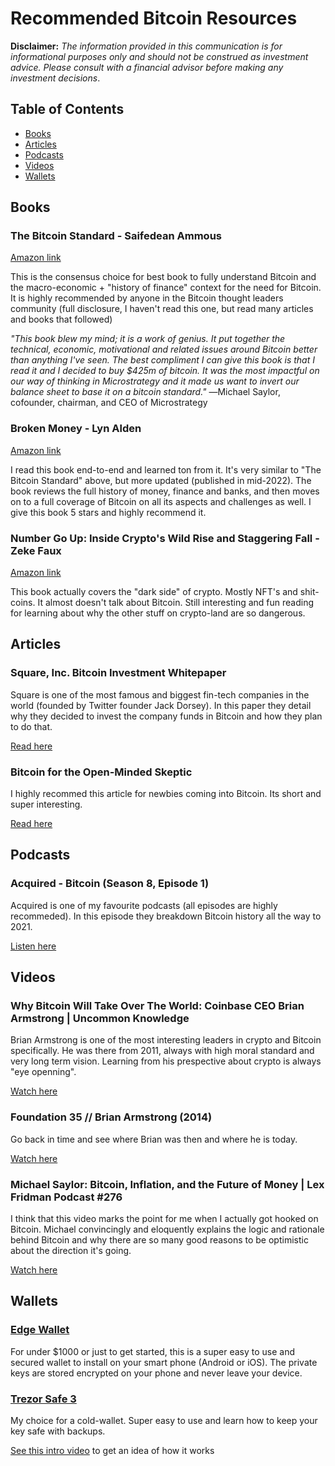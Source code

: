 # Recommended Bitcoin Resources

**Disclaimer:** _The information provided in this communication is for informational purposes only and should not be construed as investment advice. Please consult with a financial advisor before making any investment decisions_.

## Table of Contents
- [Books](#Books)
- [Articles](#Articles)
- [Podcasts](#Podcasts)
- [Videos](#Videos)
- [Wallets](#Wallets)


## Books

### The Bitcoin Standard - Saifedean Ammous

[Amazon link](https://www.amazon.com/Bitcoin-Standard-Decentralized-Alternative-Central/dp/1119473861)

This is the consensus choice for best book to fully understand Bitcoin and the macro-economic + "history of finance" context for the need for Bitcoin. It is highly recommended by anyone in the Bitcoin thought leaders community (full disclosure, I haven't read this one, but read many articles and books that followed)

_"This book blew my mind; it is a work of genius. It put together the technical, economic, motivational and related issues around Bitcoin better than anything I've seen. The best compliment I can give this book is that I read it and I decided to buy $425m of bitcoin. It was the most impactful on our way of thinking in Microstrategy and it made us want to invert our balance sheet to base it on a bitcoin standard."_
―Michael Saylor, cofounder, chairman, and CEO of Microstrategy

### Broken Money - Lyn Alden

[Amazon link](https://www.amazon.com/Broken-Money-Financial-System-Failing-ebook/dp/B0CGNVNXK2/ref=sr_1_1)

I read this book end-to-end and learned ton from it. It's very similar to "The Bitcoin Standard" above, but more updated (published in mid-2022). The book reviews the full history of money, finance and banks, and then moves on to a full coverage of Bitcoin on all its aspects and challenges as well. I give this book 5 stars and highly recommend it.

### Number Go Up: Inside Crypto's Wild Rise and Staggering Fall - Zeke Faux 
[Amazon link](https://www.amazon.com/Number-Go-Up-Cryptos-Staggering/dp/0593443810) 

This book actually covers the "dark side" of crypto. Mostly NFT's and shit-coins. It almost doesn't talk about Bitcoin. Still interesting and fun reading for learning about why the other stuff on crypto-land are so dangerous. 

## Articles

### Square, Inc. Bitcoin Investment Whitepaper

Square is one of the most famous and biggest fin-tech companies in the world (founded by Twitter founder Jack Dorsey). In this paper they detail why they decided to invest the company funds in Bitcoin and how they plan to do that.

[Read here](Square-Inc.-Bitcoin-Investment-Whitepaper.pdf)

### Bitcoin for the Open-Minded Skeptic

I highly recommed this article for newbies coming into Bitcoin. Its short and super interesting.

[Read here](https://www.matthuang.com/bitcoin_for_the_open_minded_skeptic)

## Podcasts

### Acquired - Bitcoin (Season 8, Episode 1)

Acquired is one of my favourite podcasts (all episodes are highly recommeded). In this episode they breakdown Bitcoin history all the way to 2021.

[Listen here](https://www.acquired.fm/episodes/bitcoin)

## Videos

### Why Bitcoin Will Take Over The World: Coinbase CEO Brian Armstrong | Uncommon Knowledge

Brian Armstrong is one of the most interesting leaders in crypto and Bitcoin specifically. He was there from 2011, always with high moral standard and very long term vision. Learning from his prespective about crypto is always "eye openning".

[Watch here](https://www.youtube.com/watch?v=KgUlxorY0Vc)

### Foundation 35 // Brian Armstrong (2014)

Go back in time and see where Brian was then and where he is today. 

[Watch here](https://www.youtube.com/watch?v=ZwG1roO70co)


### Michael Saylor: Bitcoin, Inflation, and the Future of Money | Lex Fridman Podcast #276

I think that this video marks the point for me when I actually got hooked on Bitcoin. Michael convincingly and eloquently explains the logic and rationale behind Bitcoin and why there are so many good reasons to be optimistic about the direction it's going.


[Watch here](https://www.youtube.com/watch?v=mC43pZkpTec)

## Wallets

### [Edge Wallet](https://edge.app/)

For under $1000 or just to get started, this is a super easy to use and secured wallet to install on your smart phone (Android or iOS). The private keys are stored encrypted on your phone and never leave your device. 

### [Trezor Safe 3](https://trezor.io/trezor-safe-3)

My choice for a cold-wallet. Super easy to use and learn how to keep your key safe with backups. 

[See this intro video](https://www.youtube.com/watch?v=RD8_sLE8-F8) to get an idea of how it works



